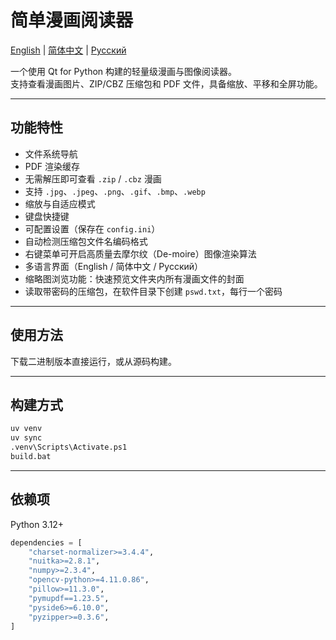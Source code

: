 # 简单漫画阅读器

[English](README.md) | [简体中文](README.zh_CN.md) | [Русский](README.ru_RU.md)

一个使用 Qt for Python 构建的轻量级漫画与图像阅读器。  
支持查看漫画图片、ZIP/CBZ 压缩包和 PDF 文件，具备缩放、平移和全屏功能。

---

## 功能特性

- 文件系统导航
- PDF 渲染缓存
- 无需解压即可查看 `.zip` / `.cbz` 漫画
- 支持 `.jpg`、`.jpeg`、`.png`、`.gif`、`.bmp`、`.webp`
- 缩放与自适应模式
- 键盘快捷键
- 可配置设置（保存在 `config.ini`）
- 自动检测压缩包文件名编码格式
- 右键菜单可开启高质量去摩尔纹（De-moire）图像渲染算法
- 多语言界面（English / 简体中文 / Русский）
- 缩略图浏览功能：快速预览文件夹内所有漫画文件的封面
- 读取带密码的压缩包，在软件目录下创建 `pswd.txt`，每行一个密码

---

## 使用方法

下载二进制版本直接运行，或从源码构建。

---

## 构建方式

```bash
uv venv
uv sync
.venv\Scripts\Activate.ps1
build.bat
```

---

## 依赖项

Python 3.12+

```python
dependencies = [
    "charset-normalizer>=3.4.4",
    "nuitka>=2.8.1",
    "numpy>=2.3.4",
    "opencv-python>=4.11.0.86",
    "pillow>=11.3.0",
    "pymupdf==1.23.5",
    "pyside6>=6.10.0",
    "pyzipper>=0.3.6",
]
```